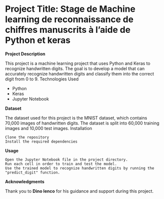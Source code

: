 # Project Title: Stage de Machine learning de reconnaissance de chiffres manuscrits à l’aide de Python et keras
**Project Description**

This project is a machine learning project that uses Python and Keras to recognize handwritten digits. The goal is to develop a model that can accurately recognize handwritten digits and classify them into the correct digit from 0 to 9.
Technologies Used

   * Python
   * Keras
   * Jupyter Notebook

**Dataset**

The dataset used for this project is the MNIST dataset, which contains 70,000 images of handwritten digits. The dataset is split into 60,000 training images and 10,000 test images.
Installation

    Clone the repository
    Install the required dependencies 

**Usage**

    Open the Jupyter Notebook file in the project directory.
    Run each cell in order to train and test the model.
    Use the trained model to recognize handwritten digits by running the "predict_digit" function.


**Acknowledgments**

Thank you to **Dino Ienco** for his guidance and support during this project.
